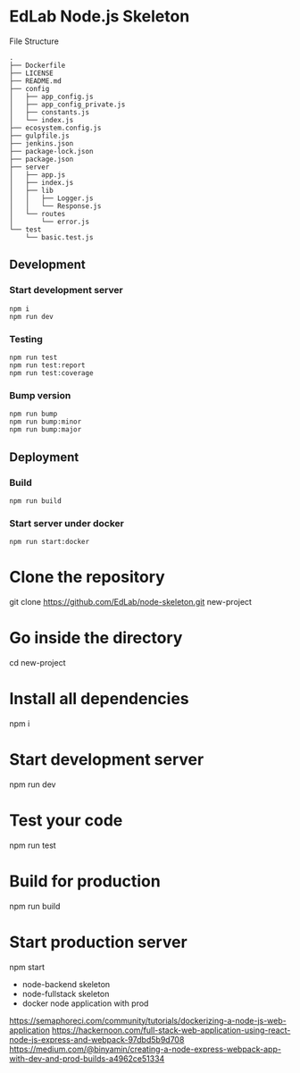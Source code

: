 # EdLab Node.js Skeleton

File Structure
```
.
├── Dockerfile
├── LICENSE
├── README.md
├── config
│   ├── app_config.js
│   ├── app_config_private.js
│   ├── constants.js
│   └── index.js
├── ecosystem.config.js
├── gulpfile.js
├── jenkins.json
├── package-lock.json
├── package.json
├── server
│   ├── app.js
│   ├── index.js
│   ├── lib
│   │   ├── Logger.js
│   │   └── Response.js
│   └── routes
│       └── error.js
└── test
    └── basic.test.js
```

## Development
### Start development server
```
npm i
npm run dev
```

### Testing
```
npm run test
npm run test:report
npm run test:coverage
```

### Bump version
```
npm run bump
npm run bump:minor
npm run bump:major
```

## Deployment
### Build
```
npm run build
```

### Start server under docker
```
npm run start:docker
```



# Clone the repository
git clone https://github.com/EdLab/node-skeleton.git new-project
# Go inside the directory
cd new-project
# Install all dependencies
npm i
# Start development server
npm run dev
# Test your code
npm run test
# Build for production
npm run build
# Start production server
npm start

- node-backend skeleton
- node-fullstack skeleton
- docker node application with prod

https://semaphoreci.com/community/tutorials/dockerizing-a-node-js-web-application
https://hackernoon.com/full-stack-web-application-using-react-node-js-express-and-webpack-97dbd5b9d708
https://medium.com/@binyamin/creating-a-node-express-webpack-app-with-dev-and-prod-builds-a4962ce51334